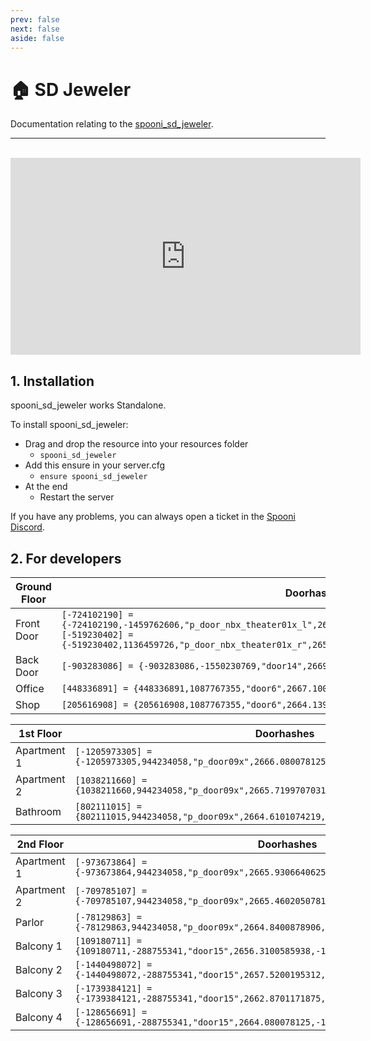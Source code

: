```yaml
---
prev: false
next: false
aside: false
---
```


# 🏠 SD Jeweler
Documentation relating to the [spooni_sd_jeweler](https://spooni-mapping.tebex.io/package/6135961).

___
<br>
<iframe width="560" height="315" src="https://www.youtube.com/embed/AFnqPoi6HI0" frameborder="0" allow="accelerometer; autoplay; clipboard-write; encrypted-media; gyroscope; picture-in-picture; web-share" allowfullscreen></iframe>

## 1. Installation
spooni_sd_jeweler works Standalone.  

To install spooni_sd_jeweler:
- Drag and drop the resource into your resources folder
  - `spooni_sd_jeweler`
- Add this ensure in your server.cfg
  - `ensure spooni_sd_jeweler`
- At the end
  - Restart the server

If you have any problems, you can always open a ticket in the [Spooni Discord](https://discord.gg/spooni).

## 2. For developers
| Ground Floor              | Doorhashes
|---------------------------|----------------------------------------------------------------------------------|
| Front Door                | `[-724102190] = {-724102190,-1459762606,"p_door_nbx_theater01x_l",2658.0100097656,-1280.7099609375,51.272087097168}` <br> `[-519230402] = {-519230402,1136459726,"p_door_nbx_theater01x_r",2656.0190429688,-1281.6500244141,51.273643493652}`
| Back Door                 | `[-903283086] = {-903283086,-1550230769,"door14",2669.3000488281,-1300.3699951172,49.730621337891}`
| Office                    | `[448336891] = {448336891,1087767355,"door6",2667.1000976562,-1298.9499511719,49.729999542236}`
| Shop                      | `[205616908] = {205616908,1087767355,"door6",2664.1398925781,-1292.5799560547,50.487033843994}`

| 1st Floor                  | Doorhashes
|---------------------------|----------------------------------------------------------------------------------|
| Apartment 1               | `[-1205973305] = {-1205973305,944234058,"p_door09x",2666.080078125,-1296.1300048828,54.48250579834}`
| Apartment 2               | `[1038211660] = {1038211660,944234058,"p_door09x",2665.7199707031,-1295.3599853516,54.48250579834}`
| Bathroom                  | `[802111015] = {802111015,944234058,"p_door09x",2664.6101074219,-1287.4399414062,54.490001678467}`

| 2nd Floor                 | Doorhashes
|---------------------------|----------------------------------------------------------------------------------|
| Apartment 1               | `[-973673864] = {-973673864,944234058,"p_door09x",2665.9306640625,-1296.2399902344,58.715526580811}`
| Apartment 2               | `[-709785107] = {-709785107,944234058,"p_door09x",2665.4602050781,-1295.1999511719,58.715526580811}`
| Parlor                    | `[-78129863] = {-78129863,944234058,"p_door09x",2664.8400878906,-1286.8599853516,58.720001220703}`
| Balcony 1                 | `[109180711] = {109180711,-288755341,"door15",2656.3100585938,-1281.5600585938,58.756614685059}`
| Balcony 2                 | `[-1440498072] = {-1440498072,-288755341,"door15",2657.5200195312,-1280.9899902344,58.756614685059}`
| Balcony 3                 | `[-1739384121] = {-1739384121,-288755341,"door15",2662.8701171875,-1278.4399414062,58.749576568604}`
| Balcony 4                 | `[-128656691] = {-128656691,-288755341,"door15",2664.080078125,-1277.8699951172,58.749576568604}`